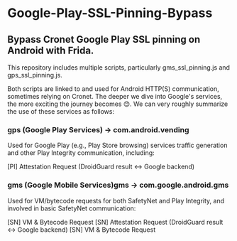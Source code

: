 # Google-Play-SSL-Pinning-Bypass

## Bypass Cronet Google Play SSL pinning on Android with Frida.

This repository includes multiple scripts, particularly gms_ssl_pinning.js and gps_ssl_pinning.js.

Both scripts are linked to and used for Android HTTP(S) communication, sometimes relying on Cronet. The deeper we dive into Google's services, the more exciting the journey becomes 😊. We can very roughly summarize the use of these services as follows:



### gps (Google Play Services) → com.android.vending
Used for Google Play (e.g., Play Store browsing) services traffic generation and other Play Integrity communication, including:

[PI] Attestation Request (DroidGuard result ↔ Google backend)


### gms (Google Mobile Services)gms → com.google.android.gms
Used for VM/bytecode requests for both SafetyNet and Play Integrity, and involved in basic SafetyNet communication:

[SN] VM & Bytecode Request
[SN] Attestation Request (DroidGuard result ↔ Google backend)
[SN] VM & Bytecode Request
